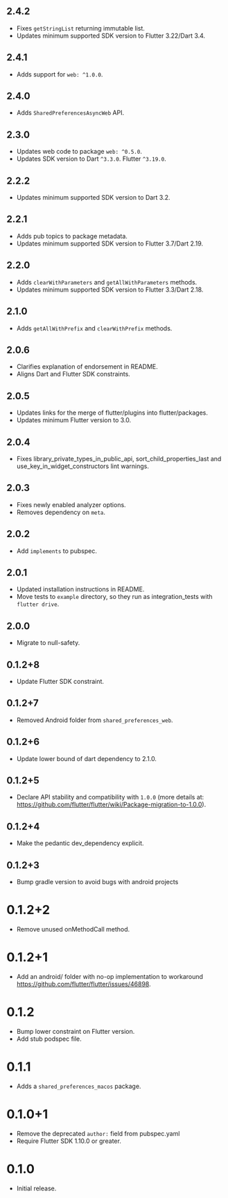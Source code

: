 ## 2.4.2

- Fixes `getStringList` returning immutable list.
- Updates minimum supported SDK version to Flutter 3.22/Dart 3.4.

## 2.4.1

- Adds support for `web: ^1.0.0`.

## 2.4.0

- Adds `SharedPreferencesAsyncWeb` API.

## 2.3.0

- Updates web code to package `web: ^0.5.0`.
- Updates SDK version to Dart `^3.3.0`. Flutter `^3.19.0`.

## 2.2.2

- Updates minimum supported SDK version to Dart 3.2.

## 2.2.1

- Adds pub topics to package metadata.
- Updates minimum supported SDK version to Flutter 3.7/Dart 2.19.

## 2.2.0

- Adds `clearWithParameters` and `getAllWithParameters` methods.
- Updates minimum supported SDK version to Flutter 3.3/Dart 2.18.

## 2.1.0

- Adds `getAllWithPrefix` and `clearWithPrefix` methods.

## 2.0.6

- Clarifies explanation of endorsement in README.
- Aligns Dart and Flutter SDK constraints.

## 2.0.5

- Updates links for the merge of flutter/plugins into flutter/packages.
- Updates minimum Flutter version to 3.0.

## 2.0.4

- Fixes library_private_types_in_public_api, sort_child_properties_last and use_key_in_widget_constructors
  lint warnings.

## 2.0.3

- Fixes newly enabled analyzer options.
- Removes dependency on `meta`.

## 2.0.2

- Add `implements` to pubspec.

## 2.0.1

- Updated installation instructions in README.
- Move tests to `example` directory, so they run as integration_tests with `flutter drive`.

## 2.0.0

- Migrate to null-safety.

## 0.1.2+8

- Update Flutter SDK constraint.

## 0.1.2+7

- Removed Android folder from `shared_preferences_web`.

## 0.1.2+6

- Update lower bound of dart dependency to 2.1.0.

## 0.1.2+5

- Declare API stability and compatibility with `1.0.0` (more details at: https://github.com/flutter/flutter/wiki/Package-migration-to-1.0.0).

## 0.1.2+4

- Make the pedantic dev_dependency explicit.

## 0.1.2+3

- Bump gradle version to avoid bugs with android projects

# 0.1.2+2

- Remove unused onMethodCall method.

# 0.1.2+1

- Add an android/ folder with no-op implementation to workaround https://github.com/flutter/flutter/issues/46898.

# 0.1.2

- Bump lower constraint on Flutter version.
- Add stub podspec file.

# 0.1.1

- Adds a `shared_preferences_macos` package.

# 0.1.0+1

- Remove the deprecated `author:` field from pubspec.yaml
- Require Flutter SDK 1.10.0 or greater.

# 0.1.0

- Initial release.
